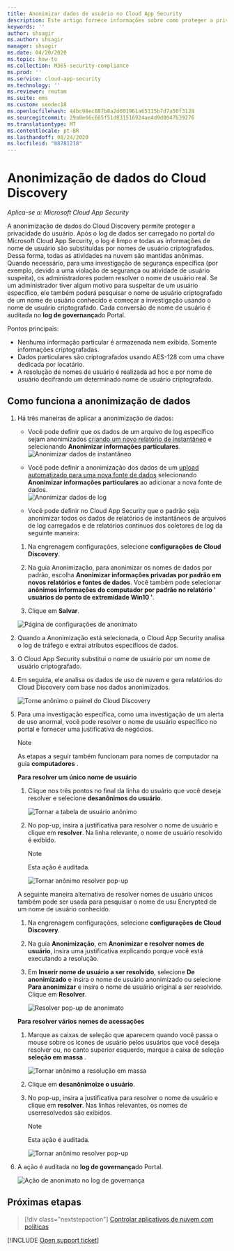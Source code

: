 ```yaml
---
title: Anonimizar dados de usuário no Cloud App Security
description: Este artigo fornece informações sobre como proteger a privacidade do usuário anonimizando os nomes de usuários nos dados do Cloud Discovery.
keywords: ''
author: shsagir
ms.author: shsagir
manager: shsagir
ms.date: 04/20/2020
ms.topic: how-to
ms.collection: M365-security-compliance
ms.prod: ''
ms.service: cloud-app-security
ms.technology: ''
ms.reviewer: reutam
ms.suite: ems
ms.custom: seodec18
ms.openlocfilehash: 44bc98ec887b8a2d601961a65115b7d7a50f3128
ms.sourcegitcommit: 29a8e66c665f51d831516924ae4d9d8047b39276
ms.translationtype: MT
ms.contentlocale: pt-BR
ms.lasthandoff: 08/24/2020
ms.locfileid: "88781218"
---
```

# <a name="cloud-discovery-data-anonymization"></a>Anonimização de dados do Cloud Discovery

*Aplica-se a: Microsoft Cloud App Security*

A anonimização de dados do Cloud Discovery permite proteger a privacidade do usuário. Após o log de dados ser carregado no portal do Microsoft Cloud App Security, o log é limpo e todas as informações de nome de usuário são substituídas por nomes de usuário criptografados. Dessa forma, todas as atividades na nuvem são mantidas anônimas. Quando necessário, para uma investigação de segurança específica (por exemplo, devido a uma violação de segurança ou atividade de usuário suspeita), os administradores podem resolver o nome de usuário real. Se um administrador tiver algum motivo para suspeitar de um usuário específico, ele também poderá pesquisar o nome de usuário criptografado de um nome de usuário conhecido e começar a investigação usando o nome de usuário criptografado. Cada conversão de nome de usuário é auditada no **log de governança**do Portal.

Pontos principais:

- Nenhuma informação particular é armazenada nem exibida. Somente informações criptografadas.
- Dados particulares são criptografados usando AES-128 com uma chave dedicada por locatário.
- A resolução de nomes de usuário é realizada ad hoc e por nome de usuário decifrando um determinado nome de usuário criptografado.

## <a name="how-data-anonymization-works"></a>Como funciona a anonimização de dados

1. Há três maneiras de aplicar a anonimização de dados:

    - Você pode definir que os dados de um arquivo de log específico sejam anonimizados [criando um novo relatório de instantâneo](create-snapshot-cloud-discovery-reports.md) e selecionando **Anonimizar informações particulares**.  
    ![Anonimizar dados de instantâneo](media/anonymize-log.png)

    - Você pode definir a anonimização dos dados de um [upload automatizado para uma nova fonte de dados](configure-automatic-log-upload-for-continuous-reports.md) selecionando **Anonimizar informações particulares** ao adicionar a nova fonte de dados.  
    ![Anonimizar dados de log](media/anonymize-autolog.png)

    - Você pode definir no Cloud App Security que o padrão seja anonimizar todos os dados de relatórios de instantâneos de arquivos de log carregados e de relatórios contínuos dos coletores de log da seguinte maneira:

    1. Na engrenagem configurações, selecione **configurações de Cloud Discovery**.

    2. Na guia Anonimização, para anonimizar os nomes de dados por padrão, escolha **Anonimizar informações privadas por padrão em novos relatórios e fontes de dados**. Você também pode selecionar **anônimos informações do computador por padrão no relatório ' usuários do ponto de extremidade Win10 '**.
    3. Clique em **Salvar**.

    ![Página de configurações de anonimato](media/anonymizer1.png)

2. Quando a Anonimização está selecionada, o Cloud App Security analisa o log de tráfego e extrai atributos específicos de dados.
3. O Cloud App Security substitui o nome de usuário por um nome de usuário criptografado.
4. Em seguida, ele analisa os dados de uso de nuvem e gera relatórios do Cloud Discovery com base nos dados anonimizados.

    ![Torne anônimo o painel do Cloud Discovery](media/anonymize-dashboard.png)

5. Para uma investigação específica, como uma investigação de um alerta de uso anormal, você pode resolver o nome de usuário específico no portal e fornecer uma justificativa de negócios.

    > [!NOTE]
    > As etapas a seguir também funcionam para nomes de computador na guia **computadores** .

    **Para resolver um único nome de usuário**

    1. Clique nos três pontos no final da linha do usuário que você deseja resolver e selecione **desanônimos do usuário**.

        ![Tornar a tabela de usuário anônimo](media/anonymize-user-table.png)

    1. No pop-up, insira a justificativa para resolver o nome de usuário e clique em **resolver**. Na linha relevante, o nome de usuário resolvido é exibido.

        > [!NOTE]
        > Esta ação é auditada.

        ![Tornar anônimo resolver pop-up](media/anonymize-resolve-dialog.png)

    A seguinte maneira alternativa de resolver nomes de usuário únicos também pode ser usada para pesquisar o nome de usu Encrypted de um nome de usuário conhecido.

    1. Na engrenagem configurações, selecione **configurações de Cloud Discovery**.

    1. Na guia **Anonimização**, em **Anonimizar e resolver nomes de usuário**, insira uma justificativa explicando porque você está executando a resolução.
    1. Em **Inserir nome de usuário a ser resolvido**, selecione **De anonimizado** e insira o nome de usuário anonimizado ou selecione **Para anonimizar** e insira o nome de usuário original a ser resolvido. Clique em **Resolver**.

        ![Resolver pop-up de anonimato](media/anonymizer.png)

    **Para resolver vários nomes de acessações**

    1. Marque as caixas de seleção que aparecem quando você passa o mouse sobre os ícones de usuário pelos usuários que você deseja resolver ou, no canto superior esquerdo, marque a caixa de seleção **seleção em massa** .

        ![Tornar anônimo a resolução em massa](media/anonymize-bulk-resolve.png)

    1. Clique em **desanônimoize o usuário**.
    1. No pop-up, insira a justificativa para resolver o nome de usuário e clique em **resolver**. Nas linhas relevantes, os nomes de userresolvedos são exibidos.

        > [!NOTE]
        > Esta ação é auditada.

        ![Tornar anônimo resolver pop-up](media/anonymize-resolve-dialog.png)

6. A ação é auditada no **log de governança**do Portal.

    ![Ação de anonimato no log de governança](media/anonymize-gov-log.png)

## <a name="next-steps"></a>Próximas etapas

> [!div class="nextstepaction"]
> [Controlar aplicativos de nuvem com políticas](control-cloud-apps-with-policies.md)

[!INCLUDE [Open support ticket](includes/support.md)]
